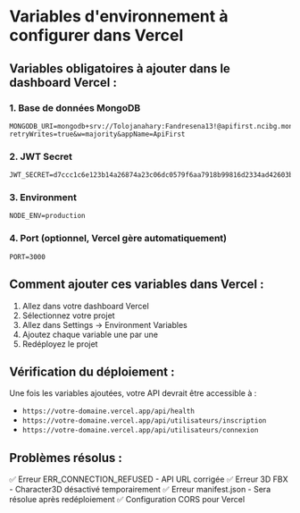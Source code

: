 # Variables d'environnement à configurer dans Vercel

## Variables obligatoires à ajouter dans le dashboard Vercel :

### 1. Base de données MongoDB
```
MONGODB_URI=mongodb+srv://Tolojanahary:Fandresena13!@apifirst.ncibg.mongodb.net/firstData?retryWrites=true&w=majority&appName=ApiFirst
```

### 2. JWT Secret
```
JWT_SECRET=d7ccc1c6e123b14a26874a23c06dc0579f6aa7918b99816d2334ad42603b7b0e24cc7a11ece9cde9b33f805cbf50449899d8901a28c7528965f17066feab24cc
```

### 3. Environment
```
NODE_ENV=production
```

### 4. Port (optionnel, Vercel gère automatiquement)
```
PORT=3000
```

## Comment ajouter ces variables dans Vercel :

1. Allez dans votre dashboard Vercel
2. Sélectionnez votre projet
3. Allez dans Settings → Environment Variables
4. Ajoutez chaque variable une par une
5. Redéployez le projet

## Vérification du déploiement :

Une fois les variables ajoutées, votre API devrait être accessible à :
- `https://votre-domaine.vercel.app/api/health`
- `https://votre-domaine.vercel.app/api/utilisateurs/inscription`
- `https://votre-domaine.vercel.app/api/utilisateurs/connexion`

## Problèmes résolus :

✅ Erreur ERR_CONNECTION_REFUSED - API URL corrigée
✅ Erreur 3D FBX - Character3D désactivé temporairement
✅ Erreur manifest.json - Sera résolue après redéploiement
✅ Configuration CORS pour Vercel